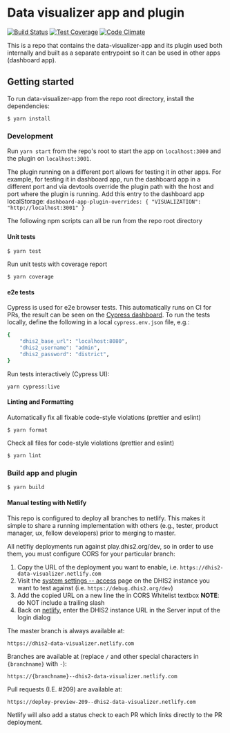 # Data visualizer app and plugin

[![Build Status](https://travis-ci.org/dhis2/data-visualizer-app.svg)](https://travis-ci.org/dhis2/data-visualizer-app)
[![Test Coverage](https://codeclimate.com/github/dhis2/data-visualizer-app/badges/coverage.svg)](https://codeclimate.com/github/dhis2/data-visualizer-app/coverage)
[![Code Climate](https://codeclimate.com/github/dhis2/data-visualizer-app/badges/gpa.svg)](https://codeclimate.com/github/dhis2/data-visualizer-app)

This is a repo that contains the data-visualizer-app and its plugin used both internally and built as a separate entrypoint so it can be used in other apps (dashboard app).

## Getting started

To run data-visualizer-app from the repo root directory, install the dependencies:

```
$ yarn install
```

### Development

Run `yarn start` from the repo's root to start the app on `localhost:3000` and the plugin on `localhost:3001`.

The plugin running on a different port allows for testing it in other apps.
For example, for testing it in dashboard app, run the dashboard app in a different port and via devtools override the plugin path with the host and port where the plugin is running.
Add this entry to the dashboard app localStorage:
`dashboard-app-plugin-overrides: { "VISUALIZATION": "http://localhost:3001" }`

The following npm scripts can all be run from the repo root directory

#### Unit tests

```
$ yarn test
```

Run unit tests with coverage report

```
$ yarn coverage
```

#### e2e tests

Cypress is used for e2e browser tests. This automatically runs on CI for PRs, the result can be seen on the [Cypress dashboard](https://dashboard.cypress.io/projects/sojh88/). To run the tests locally, define the following in a local `cypress.env.json` file, e.g.:

```sh
{
    "dhis2_base_url": "localhost:8080",
    "dhis2_username": "admin",
    "dhis2_password": "district",
}
```

Run tests interactively (Cypress UI):

```
yarn cypress:live
```

#### Linting and Formatting

Automatically fix all fixable code-style violations (prettier and eslint)

```
$ yarn format
```

Check all files for code-style violations (prettier and eslint)

```
$ yarn lint
```

### Build app and plugin

```
$ yarn build
```

#### Manual testing with Netlify

This repo is configured to deploy all branches to netlify. This makes it simple to share a running implementation with others (e.g., tester, product manager, ux, fellow developers) prior
to merging to master.

All netlfiy deployments run against play.dhis2.org/dev, so in order to use them, you must configure CORS for your particular branch:

1. Copy the URL of the deployment you want to enable, i.e. `https://dhis2-data-visualizer.netlify.com`
2. Visit the [system settings -- access](https://play.dhis2.org/dev/dhis-web-settings/index.html#/access) page on the DHIS2 instance you want to test against (i.e. `https://debug.dhis2.org/dev`)
3. Add the copied URL on a new line the in CORS Whitelist textbox **NOTE**: do NOT include a trailing slash
4. Back on [netlify](`https://dhis2-data-visualizer.netlify.com`), enter the DHIS2 instance URL in the Server input of the login dialog

The master branch is always available at:

`https://dhis2-data-visualizer.netlify.com`

Branches are available at (replace `/` and other special characters in `{branchname}` with `-`):

`https://{branchname}--dhis2-data-visualizer.netlify.com`

Pull requests (I.E. #209) are available at:

`https://deploy-preview-209--dhis2-data-visualizer.netlify.com`

Netlify will also add a status check to each PR which links directly to the PR deployment.
